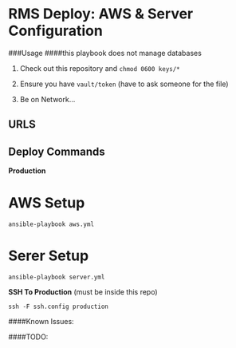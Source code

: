 RMS Deploy: AWS & Server Configuration
=============================

###Usage
####this playbook does not manage databases

  1. Check out this repository and `chmod 0600 keys/*`

  2. Ensure you have `vault/token` (have to ask someone for the file)

  3. Be on Network...

## URLS


## Deploy Commands

**Production**

  # AWS Setup

   `ansible-playbook aws.yml`

  # Serer Setup

   `ansible-playbook server.yml`



**SSH To Production** (must be inside this repo)

   `ssh -F ssh.config production`


####Known Issues:

####TODO:
